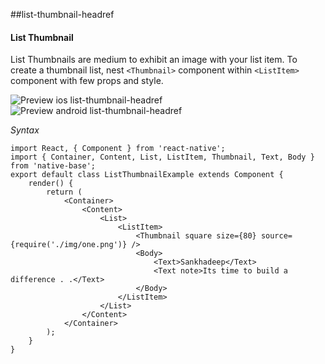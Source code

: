 ##list-thumbnail-headref
#### List Thumbnail

List Thumbnails are medium to exhibit an image with your list item. To create a thumbnail list, nest <code>&lt;Thumbnail></code> component within <code>&lt;ListItem></code> component with few props and style.

![Preview ios list-thumbnail-headref](https://raw.githubusercontent.com/GeekyAnts/NativeBase-KitchenSink/0.5.13/Screenshots/iOS/list-thumbnail.png)
![Preview android list-thumbnail-headref](https://github.com/GeekyAnts/NativeBase-KitchenSink/raw/master/screenshots/android/avatarList.png)


*Syntax*

<pre class="line-numbers"><code class="language-jsx">import React, { Component } from 'react-native';
import { Container, Content, List, ListItem, Thumbnail, Text, Body } from 'native-base';
export default class ListThumbnailExample extends Component {
    render() {
        return (
            &lt;Container>
                &lt;Content>
                    &lt;List>
                        &lt;ListItem>
                            &lt;Thumbnail square size={80} source={require('./img/one.png')} />
                            &lt;Body>
                                &lt;Text>Sankhadeep&lt;/Text>
                                &lt;Text note>Its time to build a difference . .&lt;/Text>
                            &lt;/Body>
                        &lt;/ListItem>
                    &lt;/List>
                &lt;/Content>
            &lt;/Container>
        );
    }
}
</code></pre><br />
